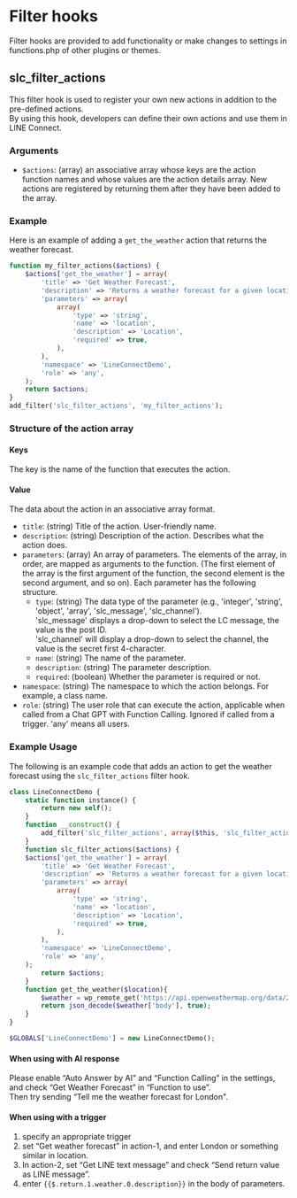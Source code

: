 # Filter hooks
Filter hooks are provided to add functionality or make changes to settings in functions.php of other plugins or themes.

## slc_filter_actions
This filter hook is used to register your own new actions in addition to the pre-defined actions.  
By using this hook, developers can define their own actions and use them in LINE Connect.  

### Arguments
- `$actions`: (array) an associative array whose keys are the action function names and whose values are the action details array. New actions are registered by returning them after they have been added to the array.

### Example
Here is an example of adding a `get_the_weather` action that returns the weather forecast.
```php
function my_filter_actions($actions) {
    $actions['get_the_weather'] = array(
        'title' => 'Get Weather Forecast',
        'description' => 'Returns a weather forecast for a given location',
        'parameters' => array(
            array(
                'type' => 'string',
                'name' => 'location',
                'description' => 'Location',
                'required' => true,
            ),
        ),
        'namespace' => 'LineConnectDemo',
        'role' => 'any',
    );
    return $actions;
}
add_filter('slc_filter_actions', 'my_filter_actions');
```
### Structure of the action array
#### Keys
The key is the name of the function that executes the action.

#### Value
The data about the action in an associative array format.

- `title`: (string) Title of the action. User-friendly name.
- `description`: (string) Description of the action. Describes what the action does.
- `parameters`: (array) An array of parameters. The elements of the array, in order, are mapped as arguments to the function. (The first element of the array is the first argument of the function, the second element is the second argument, and so on). Each parameter has the following structure.
  - `type`: (string) The data type of the parameter (e.g., 'integer', 'string', 'object', 'array', 'slc_message', 'slc_channel').  
  'slc_message' displays a drop-down to select the LC message, the value is the post ID.  
  'slc_channel' will display a drop-down to select the channel, the value is the secret first 4-character.
  - `name`: (string) The name of the parameter.
  - `description`: (string) The parameter description.
  - `required`: (boolean) Whether the parameter is required or not.
- `namespace`: (string) The namespace to which the action belongs. For example, a class name.
- `role`: (string) The user role that can execute the action, applicable when called from a Chat GPT with Function Calling. Ignored if called from a trigger. 'any' means all users.

### Example Usage
The following is an example code that adds an action to get the weather forecast using the `slc_filter_actions` filter hook.

```php title="lcdemo.php"
class LineConnectDemo {
    static function instance() {
        return new self();
    }
    function __construct() {
        add_filter('slc_filter_actions', array($this, 'slc_filter_actions'));
    }
    function slc_filter_actions($actions) {
    $actions['get_the_weather'] = array(
        'title' => 'Get Weather Forecast',
        'description' => 'Returns a weather forecast for a given location',
        'parameters' => array(
            array(
                'type' => 'string',
                'name' => 'location',
                'description' => 'Location',
                'required' => true,
            ),
        ),
        'namespace' => 'LineConnectDemo',
        'role' => 'any',
    );
        return $actions;
    }
    function get_the_weather($location){
        $weather = wp_remote_get('https://api.openweathermap.org/data/2.5/weather?q='.$location.'&appid=YOUR_API_KEY');
        return json_decode($weather['body'], true);
    }
}

$GLOBALS['LineConnectDemo'] = new LineConnectDemo();
```
#### When using with AI response
Please enable “Auto Answer by AI” and “Function Calling” in the settings, and check “Get Weather Forecast” in “Function to use”.  
Then try sending “Tell me the weather forecast for London".

#### When using with a trigger
1. specify an appropriate trigger
2. set “Get weather forecast” in action-1, and enter London or something similar in location. 
3. In action-2, set “Get LINE text message” and check “Send return value as LINE message”.
4. enter `{{$.return.1.weather.0.description}}` in the body of parameters.